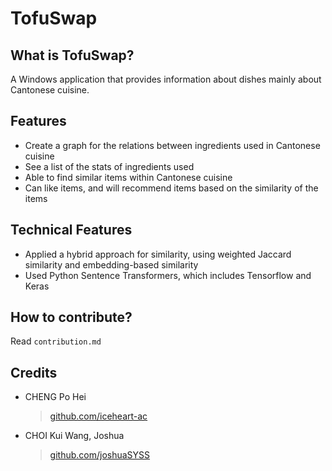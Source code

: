 # TofuSwap

## What is TofuSwap?
A Windows application that provides information about dishes mainly about Cantonese cuisine.

## Features
- Create a graph for the relations between ingredients used in Cantonese cuisine
- See a list of the stats of ingredients used
- Able to find similar items within Cantonese cuisine
- Can like items, and will recommend items based on the similarity of the items

## Technical Features
- Applied a hybrid approach for similarity, using weighted Jaccard similarity and embedding-based similarity
- Used Python Sentence Transformers, which includes Tensorflow and Keras

## How to contribute?
Read `contribution.md`

## Credits
- CHENG Po Hei
  > [github.com/iceheart-ac](github.com/iceheart-ac)
- CHOI Kui Wang, Joshua
  > [github.com/joshuaSYSS](github.com/joshuaSYSS)
